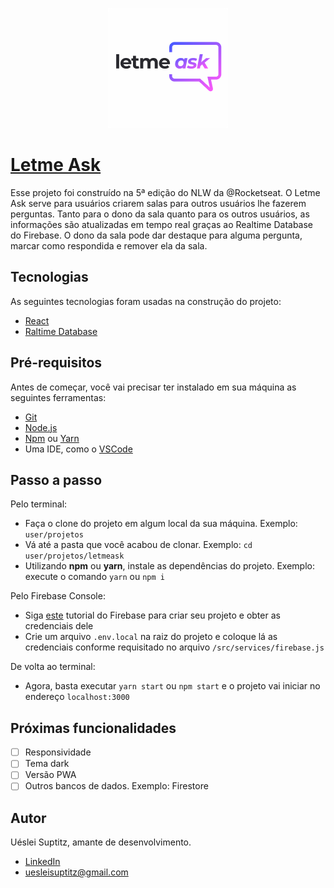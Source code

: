 <p align="center">
  <img src="https://github.com/uesleisuptitz/letmeask/blob/master/public/logo192.png" alt="Letme Ask" />
</p>

# [Letme Ask](https://letmeask-us.web.app//)
Esse projeto foi construído na 5ª edição do NLW da @Rocketseat. O Letme Ask serve para usuários criarem salas para outros usuários lhe fazerem perguntas. Tanto para o dono da sala quanto para os outros usuários, as informações são atualizadas em tempo real graças ao Realtime Database do Firebase. O dono da sala pode dar destaque para alguma pergunta, marcar como respondida e remover ela da sala.
  
## Tecnologias
As seguintes tecnologias foram usadas na construção do projeto:
- [React](https://pt-br.reactjs.org/)
- [Raltime Database](https://firebase.google.com/products/realtime-database?gclid=CjwKCAjwoNuGBhA8EiwAFxomA4RGkyRa77BiZCBxcCjq4Eu4qn0ctJlSiwirTi8vEhnqzCH4Njk9_BoCPtkQAvD_BwE&gclsrc=aw.ds/)

## Pré-requisitos
Antes de começar, você vai precisar ter instalado em sua máquina as seguintes ferramentas:
- [Git](https://git-scm.com)
- [Node.js](https://nodejs.org/en/)
- [Npm](https://www.npmjs.com/) ou [Yarn](https://yarnpkg.com/)
- Uma IDE, como o [VSCode](https://code.visualstudio.com/)

## Passo a passo
Pelo terminal:
- Faça o clone do projeto em algum local da sua máquina. Exemplo: `user/projetos`
- Vá até a pasta que você acabou de clonar. Exemplo: `cd user/projetos/letmeask`
- Utilizando **npm** ou **yarn**, instale as dependências do projeto. Exemplo: execute o comando `yarn` ou `npm i`

Pelo Firebase Console:
- Siga [este](https://firebase.google.com/docs/web/setup#prerequisites) tutorial do Firebase para criar seu projeto e obter as credenciais dele
- Crie um arquivo `.env.local` na raiz do projeto e coloque lá as credenciais conforme requisitado no arquivo `/src/services/firebase.js`

De volta ao terminal:
- Agora, basta executar `yarn start` ou `npm start` e o projeto vai iniciar no endereço `localhost:3000`

## Próximas funcionalidades
- [ ] Responsividade
- [ ] Tema dark
- [ ] Versão PWA
- [ ] Outros bancos de dados. Exemplo: Firestore

## Autor
Uéslei Suptitz, amante de desenvolvimento.
- [LinkedIn](https://www.linkedin.com/in/u%C3%A9slei-suptitz/)
- uesleisuptitz@gmail.com

